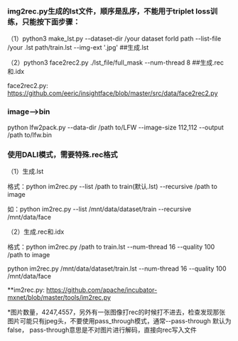 ### img2rec.py生成的lst文件，顺序是乱序，不能用于triplet loss训练，只能按下面步骤：

（1）python3 make_lst.py --dataset-dir /your dataset forld path --list-file /your .lst path/train.lst --img-ext '.jpg'    ##生成.lst

（2）python3 face2rec2.py ./lst_file/full_mask --num-thread 8    ##生成.rec和.idx

face2rec2.py:   https://github.com/eeric/insightface/blob/master/src/data/face2rec2.py

### image-->bin
python lfw2pack.py --data-dir /path to/LFW --image-size 112,112 --output /path to/lfw.bin

### 使用DALI模式，需要特殊.rec格式

（1）生成.lst

格式：python im2rec.py --list /path to train(默认.lst) --recursive /path to image

如：python im2rec.py --list /mnt/data/dataset/train --recursive /mnt/data/face

（2）生成.rec和.idx

格式：python im2rec.py /path to train.lst --num-thread 16 --quality 100 /path to image

python im2rec.py /mnt/data/dataset/train.lst --num-thread 16 --quality 100 /mnt/data/face

**im2rec.py: https://github.com/apache/incubator-mxnet/blob/master/tools/im2rec.py

*图片数量，4247,4557，另外有一张图像打rec的时候打不进去，检查发现那张图片可能只有jpeg头，不要使用pass_through模式，通常--pass-through 默认为false，
pass-through意思是不对图片进行解码，直接向rec写入文件
